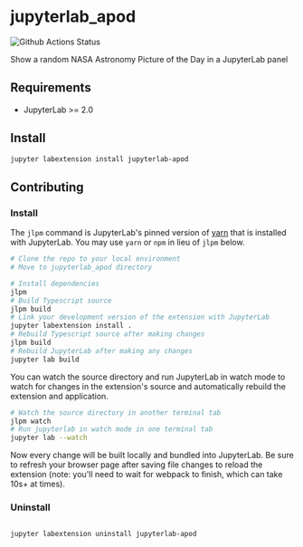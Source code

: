 # jupyterlab_apod

![Github Actions Status](https://github.com/my_name_jupyterlab_apod/workflows/Build/badge.svg)

Show a random NASA Astronomy Picture of the Day in a JupyterLab panel



## Requirements

* JupyterLab >= 2.0

## Install

```bash
jupyter labextension install jupyterlab-apod
```

## Contributing

### Install

The `jlpm` command is JupyterLab's pinned version of
[yarn](https://yarnpkg.com/) that is installed with JupyterLab. You may use
`yarn` or `npm` in lieu of `jlpm` below.

```bash
# Clone the repo to your local environment
# Move to jupyterlab_apod directory

# Install dependencies
jlpm
# Build Typescript source
jlpm build
# Link your development version of the extension with JupyterLab
jupyter labextension install .
# Rebuild Typescript source after making changes
jlpm build
# Rebuild JupyterLab after making any changes
jupyter lab build
```

You can watch the source directory and run JupyterLab in watch mode to watch for changes in the extension's source and automatically rebuild the extension and application.

```bash
# Watch the source directory in another terminal tab
jlpm watch
# Run jupyterlab in watch mode in one terminal tab
jupyter lab --watch
```

Now every change will be built locally and bundled into JupyterLab. Be sure to refresh your browser page after saving file changes to reload the extension (note: you'll need to wait for webpack to finish, which can take 10s+ at times).

### Uninstall

```bash

jupyter labextension uninstall jupyterlab-apod
```
